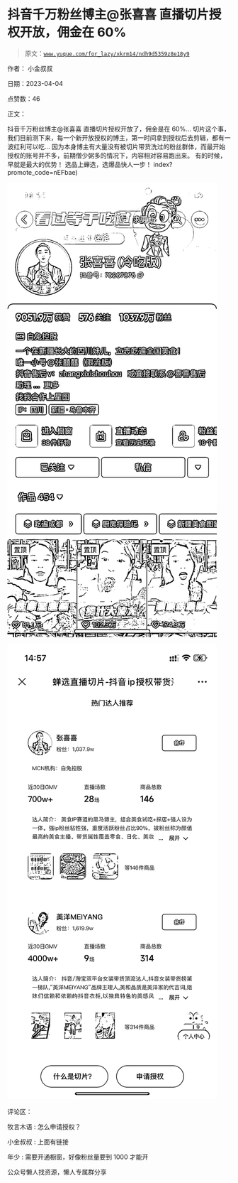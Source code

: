 # 抖音千万粉丝博主@张喜喜 直播切片授权开放，佣金在 60%

> 原文：[`www.yuque.com/for_lazy/xkrm14/ndh9d5359z8e18y9`](https://www.yuque.com/for_lazy/xkrm14/ndh9d5359z8e18y9)

作者： 小金叔叔

日期：2023-04-04

点赞数：46

正文：

抖音千万粉丝博主@张喜喜 直播切片授权开放了，佣金是在 60%… 切片这个事，我们目前测下来，每一个新开放授权的博主，第一时间拿到授权后去剪辑，都有一波红利可以吃… 因为本身博主有大量没有被切片带货洗过的粉丝群体，而最开始授权的账号并不多，前期僧少粥多的情况下，内容相对容易跑出来。 有的时候，早就是最大的优势！ 选品上蝉选，选爆品快人一步！ index?promote_code=nEFbae)

![](img/3146a02d8255ffaf70ecf777c55d44fc.png)

![](img/c387e5da04a8f16879ad4134a49c06f8.png)

评论区：

牧言木语 : 怎么申请授权？

小金叔叔 : 上面有链接

年少 : 需要开通橱窗，好像粉丝量要到 1000 才能开

公众号懒人找资源，懒人专属群分享


